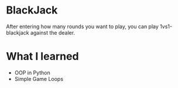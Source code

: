 # BlackJack

After entering how many rounds you want to play, you can play 1vs1-blackjack against the dealer.

# What I learned

* OOP in Python
* Simple Game Loops